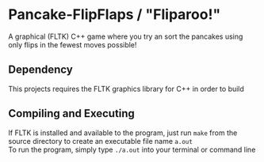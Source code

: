 # Pancake-FlipFlaps / "Fliparoo!"
A graphical (FLTK) C++ game where you try an sort the pancakes using only flips in the fewest moves possible!

## Dependency
This projects requires the FLTK graphics library for C++ in order to build

## Compiling and Executing
If FLTK is installed and available to the program, just run `make` from the source directory to create an executable file name `a.out`<br>
To run the program, simply type `./a.out` into your terminal or command line
